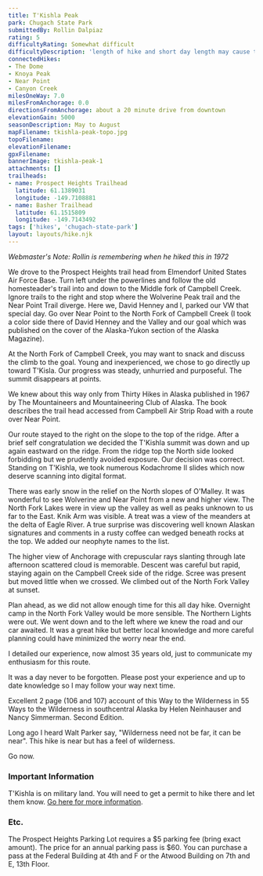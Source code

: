 ```yaml
---
title: T'Kishla Peak
park: Chugach State Park
submittedBy: Rollin Dalpiaz
rating: 5
difficultyRating: Somewhat difficult
difficultyDescription: 'length of hike and short day length may cause trouble late in the Fall, up down, up again: travel light.'
connectedHikes:
- The Dome
- Knoya Peak
- Near Point
- Canyon Creek
milesOneWay: 7.0
milesFromAnchorage: 0.0
directionsFromAnchorage: about a 20 minute drive from downtown
elevationGain: 5000
seasonDescription: May to August
mapFilename: tkishla-peak-topo.jpg
topoFilename: 
elevationFilename: 
gpxFilename: 
bannerImage: tkishla-peak-1
attachments: []
trailheads:
- name: Prospect Heights Trailhead
  latitude: 61.1389031
  longitude: -149.7108881
- name: Basher Trailhead
  latitude: 61.1515809
  longitude: -149.7143492
tags: ['hikes', 'chugach-state-park']
layout: layouts/hike.njk
---
```

*Webmaster's Note: Rollin is remembering when he hiked this in 1972*

We drove to the Prospect Heights trail head from Elmendorf United States Air Force Base. Turn left under the powerlines and follow the old homesteader's trail into and down to the Middle fork of Campbell Creek. Ignore trails to the right and stop where the Wolverine Peak trail and the Near Point Trail diverge. Here we, David Henney and I, parked our VW that special day.
Go over Near Point to the North Fork of Campbell Creek (I took a color side there of David Henney and the Valley and our goal which was published on the cover of the Alaska-Yukon section of the Alaska Magazine).

At the North Fork of Campbell Creek, you may want to snack and discuss the climb to the goal. Young and inexperienced, we chose to go directly up toward T'Kisla. Our progress was steady, unhurried and purposeful. The summit disappears at points.

We knew about this way only from Thirty Hikes in Alaska published in 1967 by The Mountaineers and Mountaineering Club of Alaska. The book describes the trail head accessed from Campbell Air Strip Road with a route over Near Point.

Our route stayed to the right on the slope to the top of the ridge. After a brief self congratulation we decided the T'Kishla summit was down and up again eastward on the ridge. From the ridge top the North side looked forbidding but we prudently avoided exposure. Our decision was correct. Standing on T'Kishla, we took numerous Kodachrome II slides which now deserve scanning into digital format.

There was early snow in the relief on the North slopes of O'Malley. It was wonderful to see Wolverine and Near Point from a new and higher view. The North Fork Lakes were in view up the valley as well as peaks unknown to us far to the East. Knik Arm was visible. A treat was a view of the meanders at the delta of Eagle River. A true surprise was discovering well known Alaskan signatures and comments in a rusty coffee can wedged beneath rocks at the top. We added our neophyte names to the list.

The higher view of Anchorage with crepuscular rays slanting through late afternoon scattered cloud is memorable. Descent was careful but rapid, staying again on the Campbell Creek side of the ridge. Scree was present but moved little when we crossed. We climbed out of the North Fork Valley at sunset.

Plan ahead, as we did not allow enough time for this all day hike. Overnight camp in the North Fork Valley would be more sensible. The Northern Lights were out. We went down and to the left where we knew the road and our car awaited. It was a great hike but better local knowledge and more careful planning could have minimized the worry near the end.

I detailed our experience, now almost 35 years old, just to communicate my enthusiasm for this route.

It was a day never to be forgotten. Please post your experience and up to date knowledge so I may follow your way next time.

Excellent 2 page (106 and 107) account of this Way to the Wilderness in 55 Ways to the Wilderness in southcentral Alaska by Helen Neinhauser and Nancy Simmerman. Second Edition.

Long ago I heard Walt Parker say, "Wilderness need not be far, it can be near". This hike is near but has a feel of wilderness.

Go now.

### Important Information

T'Kishla is on military land. You will need to get a permit to hike there and let them know. [Go here for more information](/education/#military-land).

### Etc.

The Prospect Heights Parking Lot requires a $5 parking fee (bring exact amount). The price for an annual parking pass is $60. You can purchase a pass at the Federal Building at 4th and F or the Atwood Building on 7th and E, 13th Floor. 